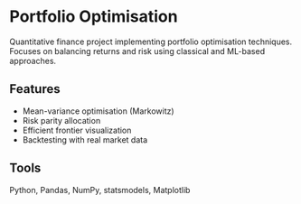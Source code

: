# Portfolio Optimisation

Quantitative finance project implementing portfolio optimisation techniques.  
Focuses on balancing returns and risk using classical and ML-based approaches.

## Features
- Mean-variance optimisation (Markowitz)
- Risk parity allocation
- Efficient frontier visualization
- Backtesting with real market data

## Tools
Python, Pandas, NumPy, statsmodels, Matplotlib
